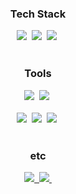 <h3 align="center">Tech Stack</h3>
<div align="center">
  <img src="https://img.shields.io/badge/java-000000.svg?style=for-the-badge&logo=openjdk&logoColor=ffffff" />&nbsp
  <img src="https://img.shields.io/badge/spring-222222.svg?style=for-the-badge&logo=spring&logoColor=6DB33F" />&nbsp
  <img src="https://img.shields.io/badge/springboot-222222.svg?style=for-the-badge&logo=springboot&logoColor=6DB33F" />&nbsp
</div>

<br>

<h3 align="center">Tools</h3>
<div align="center">
  <img src="https://img.shields.io/badge/intellij idea-6A5FBB.svg?style=for-the-badge&logo=intellijidea&logoColor=white" />&nbsp
  <img src="https://img.shields.io/badge/vscode-5D87BF.svg?style=for-the-badge&logo=vscode&logoColor=white" />&nbsp
</div>

<br>

<div align="center">
  <img src="https://img.shields.io/badge/git-F05033.svg?style=for-the-badge&logo=git&logoColor=white" />&nbsp
  <img src="https://img.shields.io/badge/github-181717.svg?style=for-the-badge&logo=github&logoColor=white" />&nbsp
  <img src="https://img.shields.io/badge/Notion-F3F3F3.svg?style=for-the-badge&logo=notion&logoColor=black" />&nbsp
</div>

<br>

<h3 align="center">etc</h3>
<div align="center">
  <a href="https://realits.me/">
    <img src="https://img.shields.io/badge/github blog-181717?style=for-the-badge&logo=github&logoColor=white" />&nbsp
  </a>
  <a href="mailto:realitsyourman@gmail.com">
    <img
      src="https://img.shields.io/badge/gmail-D14836?style=for-the-badge&logo=gmail&logoColor=white"/>&nbsp
  </a>
</div>
